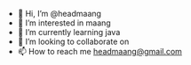- 👋 Hi, I’m @headmaang
- 👀 I’m interested in maang
- 🌱 I’m currently learning java
- 💞️ I’m looking to collaborate on 
- 📫 How to reach me headmaang@gmail.com

<!---
headmaang/headmaang is a ✨ special ✨ repository because its `README.md` (this file) appears on your GitHub profile.
You can click the Preview link to take a look at your changes.
--->
